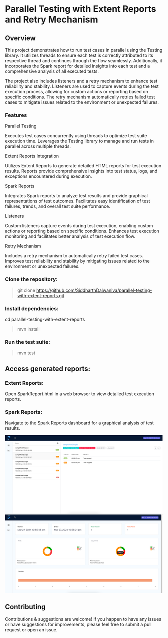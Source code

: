 # Parallel Testing with Extent Reports and Retry Mechanism

## Overview

This project demonstrates how to run test cases in parallel using the Testing library. It utilizes threads to ensure each test is correctly attributed to its respective thread and continues through the flow seamlessly. Additionally, it incorporates the Spark report for detailed insights into each test and a comprehensive analysis of all executed tests.

The project also includes listeners and a retry mechanism to enhance test reliability and stability. Listeners are used to capture events during the test execution process, allowing for custom actions or reporting based on specific conditions. The retry mechanism automatically retries failed test cases to mitigate issues related to the environment or unexpected failures.

### Features

Parallel Testing

Executes test cases concurrently using threads to optimize test suite execution time. 
Leverages the Testing library to manage and run tests in parallel across multiple threads.

Extent Reports Integration

Utilizes Extent Reports to generate detailed HTML reports for test execution results.
Reports provide comprehensive insights into test status, logs, and exceptions encountered during execution.

Spark Reports

Integrates Spark reports to analyze test results and provide graphical representations of test outcomes.
Facilitates easy identification of test failures, trends, and overall test suite performance.

Listeners

Custom listeners capture events during test execution, enabling custom actions or reporting based on specific conditions.
Enhances test execution monitoring and facilitates better analysis of test execution flow.

Retry Mechanism

Includes a retry mechanism to automatically retry failed test cases.
Improves test reliability and stability by mitigating issues related to the environment or unexpected failures.


### Clone the repository:
> git clone https://github.com/SiddharthDalwaniya/parallel-testing-with-extent-reports.git

### Install dependencies:
cd parallel-testing-with-extent-reports
> mvn install

### Run the test suite:
> mvn test

## Access generated reports:
### Extent Reports: 
Open SparkReport.html in a web browser to view detailed test execution reports.
### Spark Reports: 
Navigate to the Spark Reports dashboard for a graphical analysis of test results.

![Reports' Tests](ReportTests.png)
![Reports' Tests](ReportAnalysis.png)


## Contributing
Contributions & suggestions are welcome! If you happen to have any issues or have suggestions for improvements, please feel free to submit a pull request or open an issue.
